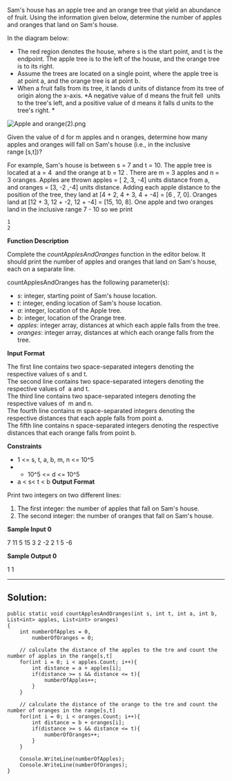 Sam's house has an apple tree and an orange tree that yield an abundance of fruit. Using the information given below, determine the number of apples and oranges that land on Sam's house.

In the diagram below:

- The red region denotes the house, where s is the start point, and t is the endpoint. The apple tree is to the left of the house, and the orange tree is to its right.
- Assume the trees are located on a single point, where the apple tree is at point a, and the orange tree is at point b.
- When a fruit falls from its tree, it lands d units of distance from its tree of origin along the x-axis. *A negative value of d means the fruit fell  units to the tree's left, and a positive value of d means it falls d units to the tree's right. *

![Apple and orange(2).png](https://s3.amazonaws.com/hr-challenge-images/25220/1474218925-f2a791d52c-Appleandorange2.png)

Given the value of d for m apples and n oranges, determine how many apples and oranges will fall on Sam's house (i.e., in the inclusive range [s,t])?

For example, Sam's house is between s = 7 and t = 10. The apple tree is located at a = 4  and the orange at b = 12 . There are m = 3 apples and n = 3 oranges. Apples are thrown apples = [ 2, 3, -4] units distance from a, and oranges = [3, -2 ,-4] units distance. Adding each apple distance to the position of the tree, they land at [4 + 2, 4 + 3, 4 + -4] = [6 , 7, 0]. Oranges land at [12 + 3, 12 + -2, 12 + -4] = [15, 10, 8]. One apple and two oranges land in the inclusive range 7 - 10 so we print

```
1
2
```

**Function Description**

Complete the _countApplesAndOranges_ function in the editor below. It should print the number of apples and oranges that land on Sam's house, each on a separate line.

countApplesAndOranges has the following parameter(s):

- _s_: integer, starting point of Sam's house location.
- _t_: integer, ending location of Sam's house location.
- _a_: integer, location of the Apple tree.
- _b_: integer, location of the Orange tree.
- _apples_: integer array, distances at which each apple falls from the tree.
- _oranges_: integer array, distances at which each orange falls from the tree.

**Input Format**

The first line contains two space-separated integers denoting the respective values of s and t.  
The second line contains two space-separated integers denoting the respective values of  a and t.  
The third line contains two space-separated integers denoting the respective values of  m and n.  
The fourth line contains m space-separated integers denoting the respective distances that each apple falls from point a.  
The fifth line contains n space-separated integers denoting the respective distances that each orange falls from point b.

**Constraints**
- 1 <= s, t, a, b, m, n <= 10^5
- - 10^5 <= d <= 10^5
- a < s< t < b
**Output Format**

Print two integers on two different lines:

1. The first integer: the number of apples that fall on Sam's house.
2. The second integer: the number of oranges that fall on Sam's house.

**Sample Input 0**

7 11
5 15
3 2
-2 2 1
5 -6

**Sample Output 0**

1
1

---
## **Solution:**

```
public static void countApplesAndOranges(int s, int t, int a, int b, List<int> apples, List<int> oranges)
{
	int numberOfApples = 0,
		numberOfOranges = 0;

	// calculate the distance of the apples to the tre and count the number of apples in the range[s,t]
	for(int i = 0; i < apples.Count; i++){
		int distance = a + apples[i];
		if(distance >= s && distance <= t){
			numberOfApples++;
		}
	}

	// calculate the distance of the orange to the tre and count the number of oranges in the range[s,t]
	for(int i = 0; i < oranges.Count; i++){
		int distance = b + oranges[i];
		if(distance >= s && distance <= t){
			numberOfOranges++;
		}
	}

	Console.WriteLine(numberOfApples);
	Console.WriteLine(numberOfOranges);
}
```
